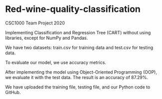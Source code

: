 # Red-wine-quality-classification

CSC1000 Team Project 2020

Implementing Classification and Regression Tree (CART) without using libraries, except for NumPy and Pandas.

We have two datasets: train.csv for training data and test.csv for testing data.

To evaluate our model, we use accuracy metrics.

After implementing the model using Object-Oriented Programming (OOP), we evaluate it with the test data. The result is an accuracy of 87.29%.

We have uploaded the training file, testing file, and our Python code to GitHub.
